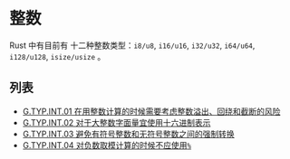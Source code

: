 # 整数

Rust 中有目前有 十二种整数类型：`i8/u8`, `i16/u16`, `i32/u32`, `i64/u64`, `i128/u128`, `isize/usize` 。

## 列表

- [G.TYP.INT.01 在用整数计算的时候需要考虑整数溢出、回绕和截断的风险](./int/G.TYP.INT.01.md)
- [G.TYP.INT.02 对于大整数字面量宜使用十六进制表示](./int/G.TYP.INT.02.md)
- [G.TYP.INT.03 避免有符号整数和无符号整数之间的强制转换](./int/G.TYP.INT.03.md)
- [G.TYP.INT.04 对负数取模计算的时候不应使用`%`](./int/G.TYP.INT.04.md)


